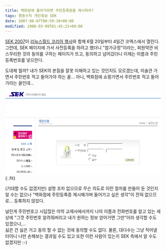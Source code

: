 ```yaml
---
title: 백화점에 들어가려면 주민등록증을 제시하라?
tags: 행동수칙 개인정보 SEK
date: 2007-06-07T00:59:10+09:00
modified: 2008-03-09T01:45:21+09:00
---
```


[SEK 2007](http://www.sek.co.kr/)이
[리눅스월드 코리아 행사](http://www.linuxworldkorea.com)와 함께 6월 20일부터
4일간 코엑스에서 열린다. 그런데, SEK 페이지에 가서 사전등록을 하려고 했더니
"참가규정"이라는, 회원약관 비스무리한 것의 동의를 구하는 페이지가 뜨고,
동의하고 넘어갔더니 이제는 이름과 주민등록번호를 넣으란다.  
  
도데체 뭘까? 내가 SEK의 본질을 잘못 이해하고 있는 것인지도 모르겠는데, 미술관
가면서 주민번호 적고 들어가야 하는 꼴... 아니, 백화점에 쇼핑가면서 주민번호
적고 들어가라는 꼴인데...  

![](/attachments/2007-06-07-sek2007_visitor.png){:.fit}

(기대할 수도 없겠지만) 설명 조차 없으므로 무슨 의도로 이런 절차를 만들어 둔
것인지 알 수는 없으나 "백화점에 주민등록증 제시해가며 들어가고 싶은 생각"이
전혀 없으므로... 등록하지 않았다.  
  
널린게 주민번호고 시답잖은 어학 교제사에서까지 나의 이름과 전화번호를 알고
있는 세상에 "그깟 주민번호 알려줘버리고 내가 원하는 정보 얻어가면 그만"이라
생각할 수도 있겠으나,...  
싫은 건 싫은 거고 동의 할 수 없는 것에 동의할 수도 없다. 물론, 대다수는 그냥
적어낼 터이니 나만 손해보는 결과일 수도 있고 또한 이런 사람이 있는지 SEK
측에서 알 수도 없겠지만 :-)

